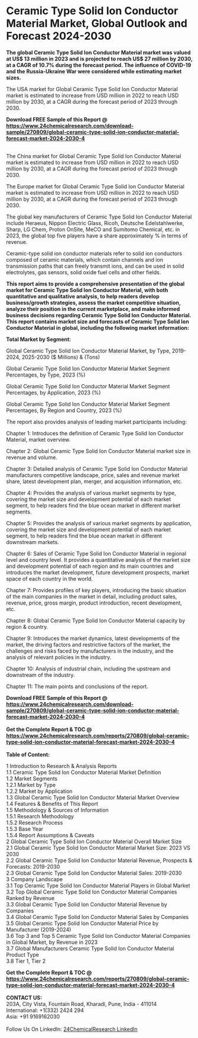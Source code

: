 <h1>Ceramic Type Solid Ion Conductor Material Market, Global Outlook and Forecast 2024-2030</h1><p><strong>The global Ceramic Type Solid Ion Conductor Material market was valued at US$ 13 million in 2023 and is projected to reach US$ 27 million by 2030, at a CAGR of 10.7% during the forecast period. The influence of COVID-19 and the Russia-Ukraine War were considered while estimating market sizes.</strong></p><p>
</p><p>The USA market for Global Ceramic Type Solid Ion Conductor Material market is estimated to increase from USD million in 2022 to reach USD million by 2030, at a CAGR during the forecast period of 2023 through 2030.</p><div><b>Download FREE Sample of this Report @ 
            <a href="https://www.24chemicalresearch.com/download-sample/270809/global-ceramic-type-solid-ion-conductor-material-forecast-market-2024-2030-4">
            https://www.24chemicalresearch.com/download-sample/270809/global-ceramic-type-solid-ion-conductor-material-forecast-market-2024-2030-4</a></b></div><br><p>
</p><p>The China market for Global Ceramic Type Solid Ion Conductor Material market is estimated to increase from USD million in 2022 to reach USD million by 2030, at a CAGR during the forecast period of 2023 through 2030.</p><p>
</p><p>The Europe market for Global Ceramic Type Solid Ion Conductor Material market is estimated to increase from USD million in 2022 to reach USD million by 2030, at a CAGR during the forecast period of 2023 through 2030.</p><p>
</p><p>The global key manufacturers of Ceramic Type Solid Ion Conductor Material include Heraeus, Nippon Electric Glass, Ricoh, Deutsche Edelstahlwerke, Sharp, LG Chem, Proton OnSite, MeCO and Sumitomo Chemical, etc. in 2023, the global top five players have a share approximately % in terms of revenue.</p><p>
Ceramic-type solid ion conductor materials refer to solid ion conductors composed of ceramic materials, which contain channels and ion transmission paths that can freely transmit ions, and can be used in solid electrolytes, gas sensors, solid oxide fuel cells and other fields.</p><p>
<strong>This report aims to provide a comprehensive presentation of the global market for Ceramic Type Solid Ion Conductor Material, with both quantitative and qualitative analysis, to help readers develop business/growth strategies, assess the market competitive situation, analyze their position in the current marketplace, and make informed business decisions regarding Ceramic Type Solid Ion Conductor Material. This report contains market size and forecasts of Ceramic Type Solid Ion Conductor Material in global, including the following market information:</strong></p><p>
</p><p>
<strong>Total Market by Segment:</strong></p><p>
Global Ceramic Type Solid Ion Conductor Material Market, by Type, 2019-2024, 2025-2030 ($ Millions) &amp; (Tons)</p><p>
Global Ceramic Type Solid Ion Conductor Material Market Segment Percentages, by Type, 2023 (%)</p><p>
</p><p>
Global Ceramic Type Solid Ion Conductor Material Market Segment Percentages, by Application, 2023 (%)</p><p>
</p><p>
Global Ceramic Type Solid Ion Conductor Material Market Segment Percentages, By Region and Country, 2023 (%)</p><p>
</p><p>
The report also provides analysis of leading market participants including:</p><p>
</p><p>
</p><p>
Chapter 1: Introduces the definition of Ceramic Type Solid Ion Conductor Material, market overview.</p><p>
Chapter 2: Global Ceramic Type Solid Ion Conductor Material market size in revenue and volume.</p><p>
Chapter 3: Detailed analysis of Ceramic Type Solid Ion Conductor Material manufacturers competitive landscape, price, sales and revenue market share, latest development plan, merger, and acquisition information, etc.</p><p>
Chapter 4: Provides the analysis of various market segments by type, covering the market size and development potential of each market segment, to help readers find the blue ocean market in different market segments.</p><p>
Chapter 5: Provides the analysis of various market segments by application, covering the market size and development potential of each market segment, to help readers find the blue ocean market in different downstream markets.</p><p>
Chapter 6: Sales of Ceramic Type Solid Ion Conductor Material in regional level and country level. It provides a quantitative analysis of the market size and development potential of each region and its main countries and introduces the market development, future development prospects, market space of each country in the world.</p><p>
Chapter 7: Provides profiles of key players, introducing the basic situation of the main companies in the market in detail, including product sales, revenue, price, gross margin, product introduction, recent development, etc.</p><p>
Chapter 8: Global Ceramic Type Solid Ion Conductor Material capacity by region &amp; country.</p><p>
Chapter 9: Introduces the market dynamics, latest developments of the market, the driving factors and restrictive factors of the market, the challenges and risks faced by manufacturers in the industry, and the analysis of relevant policies in the industry.</p><p>
Chapter 10: Analysis of industrial chain, including the upstream and downstream of the industry.</p><p>
Chapter 11: The main points and conclusions of the report.</p><div><b>Download FREE Sample of this Report @ 
            <a href="https://www.24chemicalresearch.com/download-sample/270809/global-ceramic-type-solid-ion-conductor-material-forecast-market-2024-2030-4">
            https://www.24chemicalresearch.com/download-sample/270809/global-ceramic-type-solid-ion-conductor-material-forecast-market-2024-2030-4</a></b></div><br><div><b>Get the Complete Report & TOC @ 
            <a href="https://www.24chemicalresearch.com/reports/270809/global-ceramic-type-solid-ion-conductor-material-forecast-market-2024-2030-4">
            https://www.24chemicalresearch.com/reports/270809/global-ceramic-type-solid-ion-conductor-material-forecast-market-2024-2030-4</a></b></div><br>
            <b>Table of Content:</b><p>1 Introduction to Research & Analysis Reports<br />
    1.1 Ceramic Type Solid Ion Conductor Material Market Definition<br />
    1.2 Market Segments<br />
        1.2.1 Market by Type<br />
        1.2.2 Market by Application<br />
    1.3 Global Ceramic Type Solid Ion Conductor Material Market Overview<br />
    1.4 Features & Benefits of This Report<br />
    1.5 Methodology & Sources of Information<br />
        1.5.1 Research Methodology<br />
        1.5.2 Research Process<br />
        1.5.3 Base Year<br />
        1.5.4 Report Assumptions & Caveats<br />
2 Global Ceramic Type Solid Ion Conductor Material Overall Market Size<br />
    2.1 Global Ceramic Type Solid Ion Conductor Material Market Size: 2023 VS 2030<br />
    2.2 Global Ceramic Type Solid Ion Conductor Material Revenue, Prospects & Forecasts: 2019-2030<br />
    2.3 Global Ceramic Type Solid Ion Conductor Material Sales: 2019-2030<br />
3 Company Landscape<br />
    3.1 Top Ceramic Type Solid Ion Conductor Material Players in Global Market<br />
    3.2 Top Global Ceramic Type Solid Ion Conductor Material Companies Ranked by Revenue<br />
    3.3 Global Ceramic Type Solid Ion Conductor Material Revenue by Companies<br />
    3.4 Global Ceramic Type Solid Ion Conductor Material Sales by Companies<br />
    3.5 Global Ceramic Type Solid Ion Conductor Material Price by Manufacturer (2019-2024)<br />
    3.6 Top 3 and Top 5 Ceramic Type Solid Ion Conductor Material Companies in Global Market, by Revenue in 2023<br />
    3.7 Global Manufacturers Ceramic Type Solid Ion Conductor Material Product Type<br />
    3.8 Tier 1, Tier 2</p><div><b>Get the Complete Report & TOC @ 
            <a href="https://www.24chemicalresearch.com/reports/270809/global-ceramic-type-solid-ion-conductor-material-forecast-market-2024-2030-4">
            https://www.24chemicalresearch.com/reports/270809/global-ceramic-type-solid-ion-conductor-material-forecast-market-2024-2030-4</a></b></div><br><b>CONTACT US:</b><br>
            203A, City Vista, Fountain Road, Kharadi, Pune, India - 411014<br>
            International: +1(332) 2424 294<br>
            Asia: +91 9169162030 <br><br>
            Follow Us On LinkedIn: <a href="https://www.linkedin.com/company/24chemicalresearch/">24ChemicalResearch LinkedIn</a>